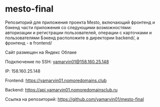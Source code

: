 # mesto-final

Репозиторий для приложения проекта Mesto, включающий фронтенд и бэкенд части приложения со следующими возможностями: авторизации и регистрации пользователей, операции с карточками и пользователями
Бэкенд расположите в директории backend/, а фронтенд - в frontend/

Сайт размещен на Яндекс Облаке

Подключение по SSH: yamarvin01@158.160.25.148

IP:  158.160.25.148

Frontend:  https://yamarvin01.nomoredomains.club

Backend:  https://api.yamarvin01.nomoredomainsclub.ru

Ссылка на репозиторий: https://github.com/yamarvin01/mesto-final
